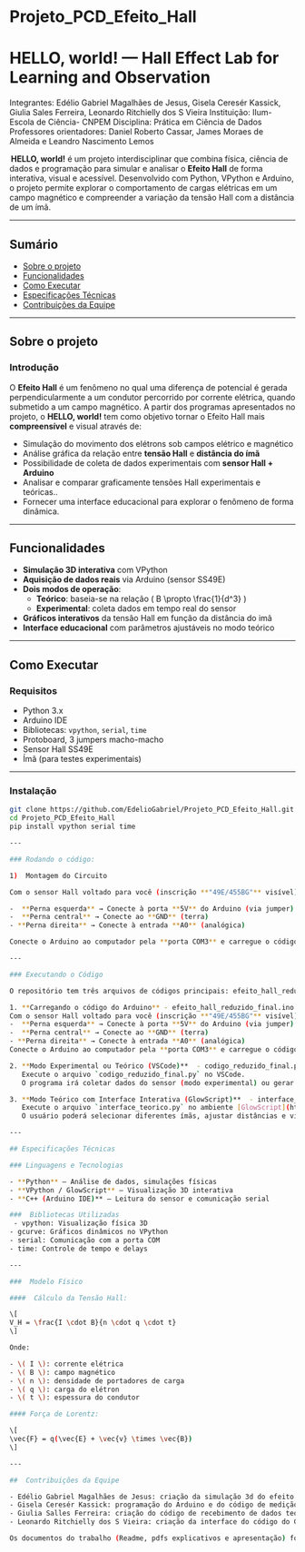 # Projeto_PCD_Efeito_Hall
# HELLO, world! — Hall Effect Lab for Learning and Observation

Integrantes: Edélio Gabriel Magalhães de Jesus, Gisela Ceresér Kassick, Giulia Sales Ferreira, Leonardo Ritchielly dos S Vieira
Instituição: Ilum- Escola de Ciência- CNPEM
Disciplina: Prática em Ciência de Dados
Professores orientadores: Daniel Roberto Cassar, James Moraes de Almeida
e Leandro Nascimento Lemos

 **HELLO, world!** é um projeto interdisciplinar que combina física, ciência de dados e programação para simular e analisar o **Efeito Hall** de forma interativa, visual e acessível. Desenvolvido com Python, VPython e Arduino, o projeto permite explorar o comportamento de cargas elétricas em um campo magnético e compreender a variação da tensão Hall com a distância de um ímã. 

---

## Sumário

- [Sobre o projeto](#-sobre-o-projeto)
- [Funcionalidades](#-funcionalidades)
- [Como Executar](#-como-executar)
- [Especificações Técnicas](#-especificações-técnicas)
- [Contribuições da Equipe](#-contribuições-da-equipe)

---

## Sobre o projeto

###  Introdução

O **Efeito Hall** é um fenômeno no qual uma diferença de potencial é gerada perpendicularmente a um condutor percorrido por corrente elétrica, quando submetido a um campo magnético. A partir dos programas apresentados no projeto, o **HELLO, world!** tem como objetivo tornar o Efeito Hall mais **compreensível** e visual através de: 
- Simulação do movimento dos elétrons sob campos elétrico e magnético 
- Análise gráfica da relação entre **tensão Hall** e **distância do ímã** 
- Possibilidade de coleta de dados experimentais com **sensor Hall + Arduino** 
- Analisar e comparar graficamente tensões Hall experimentais e teóricas..
- Fornecer uma interface educacional para explorar o fenômeno de forma dinâmica.

---

##  Funcionalidades

-  **Simulação 3D interativa** com VPython  
- **Aquisição de dados reais** via Arduino (sensor SS49E)  
- **Dois modos de operação**:
  - **Teórico**: baseia-se na relação \( B \propto \frac{1}{d^3} \)
  - **Experimental**: coleta dados em tempo real do sensor  
-  **Gráficos interativos** da tensão Hall em função da distância do imã
- **Interface educacional** com parâmetros ajustáveis no modo teórico 

---

## Como Executar

### Requisitos

- Python 3.x  
- Arduino IDE  
- Bibliotecas: `vpython`, `serial`, `time`  
- Protoboard, 3 jumpers macho-macho  
- Sensor Hall SS49E  
- Ímã (para testes experimentais)  

---

###  Instalação

```bash
git clone https://github.com/EdelioGabriel/Projeto_PCD_Efeito_Hall.git
cd Projeto_PCD_Efeito_Hall
pip install vpython serial time

---

### Rodando o código:

1)	Montagem do Circuito

Com o sensor Hall voltado para você (inscrição **"49E/455BG"** visível):

-  **Perna esquerda** → Conecte à porta **5V** do Arduino (via jumper)
-  **Perna central** → Conecte ao **GND** (terra)
- **Perna direita** → Conecte à entrada **A0** (analógica)

Conecte o Arduino ao computador pela **porta COM3** e carregue o código `efeito_hall_reduzido_final.ino` usando a Arduino IDE.

---

### Executando o Código

O repositório tem três arquivos de códigos principais: efeito_hall_reduzido_final.ino, codigo_reduzido_final.py e interface_teorico.py

1. **Carregando o código do Arduino** - efeito_hall_reduzido_final.ino
Com o sensor Hall voltado para você (inscrição **"49E/455BG"** visível), monte o seguinte circuito:
-  **Perna esquerda** → Conecte à porta **5V** do Arduino (via jumper)
-  **Perna central** → Conecte ao **GND** (terra)
- **Perna direita** → Conecte à entrada **A0** (analógica)
Conecte o Arduino ao computador pela **porta COM3** e carregue o código `efeito_hall_reduzido_final.ino` usando a Arduino IDE.

2. **Modo Experimental ou Teórico (VSCode)**  - codigo_reduzido_final.py
   Execute o arquivo `codigo_reduzido_final.py` no VSCode.  
   O programa irá coletar dados do sensor (modo experimental) ou gerar dados simulados (modo teórico), e exibir o gráfico resultante e a simulação desejada.

3. **Modo Teórico com Interface Interativa (GlowScript)**  - interface_teorico.py
   Execute o arquivo `interface_teorico.py` no ambiente [GlowScript](https://www.glowscript.org/).  
   O usuário poderá selecionar diferentes ímãs, ajustar distâncias e visualizar a dinâmica das cargas elétricas sob o campo magnético.

---

## Especificações Técnicas

### Linguagens e Tecnologias

- **Python** – Análise de dados, simulações físicas
- **VPython / GlowScript** – Visualização 3D interativa
- **C++ (Arduino IDE)** – Leitura do sensor e comunicação serial

###  Bibliotecas Utilizadas
 - vpython: Visualização física 3D         
- gcurve: Gráficos dinâmicos no VPython 
- serial: Comunicação com a porta COM  
- time: Controle de tempo e delays 

---

###  Modelo Físico

####  Cálculo da Tensão Hall:

\[
V_H = \frac{I \cdot B}{n \cdot q \cdot t}
\]

Onde:

- \( I \): corrente elétrica  
- \( B \): campo magnético  
- \( n \): densidade de portadores de carga  
- \( q \): carga do elétron  
- \( t \): espessura do condutor

#### Força de Lorentz:

\[
\vec{F} = q(\vec{E} + \vec{v} \times \vec{B})
\]

---

##  Contribuições da Equipe

- Edélio Gabriel Magalhães de Jesus: criação da simulação 3d do efeito Hall
- Gisela Ceresér Kassick: programação do Arduino e do código de medição e recebimentos de dados experimentais
- Giulia Salles Ferreira: criação do código de recebimento de dados teóricos e plotagem de gráficos
- Leonardo Ritchielly dos S Vieira: criação da interface do código do Glowscript

Os documentos do trabalho (Readme, pdfs explicativos e apresentação) foram feito em conjunto pelo grupo.

